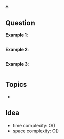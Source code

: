 # [. ](https://leetcode.com/problems//)


## Question



**Example 1**:
```

```

**Example 2**:
```

```

**Example 3**:
```

```

## Topics
- 

## Idea
- time complexity: O()
- space complexity: O()



